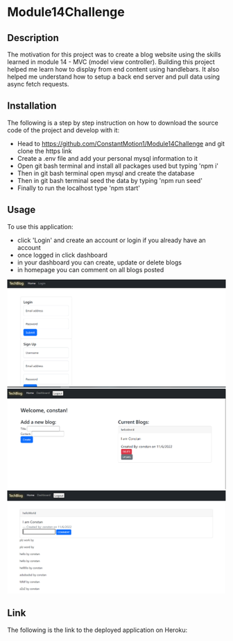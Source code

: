 # Module14Challenge

## Description

The motivation for this project was to create a blog website using the skills learned in module 14 - MVC (model view controller). Building this project helped me learn how to display from end content using handlebars. It also helped me understand how to setup a back end server and pull data using async fetch requests.

## Installation

The following is a step by step instruction on how to download the source code of the project and develop with it:

- Head to https://github.com/ConstantMotion1/Module14Challenge and git clone the https link
- Create a .env file and add your personal mysql information to it
- Open git bash terminal and install all packages used but typing 'npm i'
- Then in git bash terminal open mysql and create the database
- Then in git bash terminal seed the data by typing 'npm run seed'
- Finally to run the localhost type 'npm start'

## Usage

To use this application: 
- click 'Login' and create an account or login if you already have an account
- once logged in click dashboard 
- in your dashboard you can create, update or delete blogs
- in homepage you can comment on all blogs posted

<img src='.\public\images\Blog1.PNG'>
<img src='.\public\images\Blog2.PNG'>
<img src='.\public\images\Blog3.PNG'>


## Link

The following is the link to the deployed application on Heroku:





